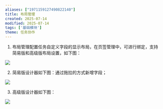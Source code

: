 ```yaml
---
aliases: ["1971159127490822140"]
title: 布局管理
created: 2025-07-14
modified: 2025-07-14
tags: ['基础模块']
theme: 任务协作
---
```


1. 布局管理配置任务自定义字段的显示布局，在页签管理中，可进行绑定，支持简易版和高级版布局设置，如下图：

![](b8a59875e688614bae6366499b2967a9.jpg)

2. 简易版设计器如下图：通过拖拉的方式新增字段；

![](99fa97472e8b80d897aa9fa4edfdae95.jpg)

3. 高级版设计器如下图：

![](64d5e40770d42ada3400f2ec91a891bf.jpg)